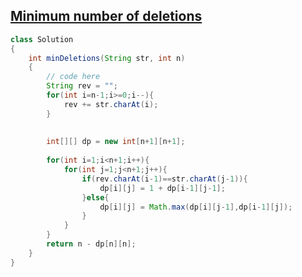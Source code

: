 ## [Minimum number of deletions](https://www.geeksforgeeks.org/problems/minimum-number-of-deletions4610/1)



```java
class Solution 
{ 
    int minDeletions(String str, int n)
    {
        // code here
        String rev = "";
        for(int i=n-1;i>=0;i--){
            rev += str.charAt(i);
        }
        
        
        int[][] dp = new int[n+1][n+1];
        
        for(int i=1;i<n+1;i++){
            for(int j=1;j<n+1;j++){
                if(rev.charAt(i-1)==str.charAt(j-1)){
                    dp[i][j] = 1 + dp[i-1][j-1];
                }else{
                    dp[i][j] = Math.max(dp[i][j-1],dp[i-1][j]);
                }
            }
        }
        return n - dp[n][n];
    }
}
```
